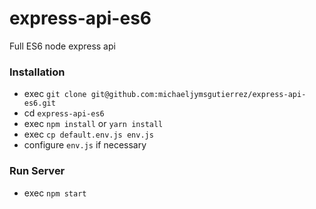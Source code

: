# express-api-es6

Full ES6 node express api

### Installation

- exec `git clone git@github.com:michaeljymsgutierrez/express-api-es6.git`
- cd `express-api-es6`
- exec `npm install` or `yarn install`
- exec `cp default.env.js env.js`
- configure `env.js` if necessary

### Run Server

- exec `npm start`
